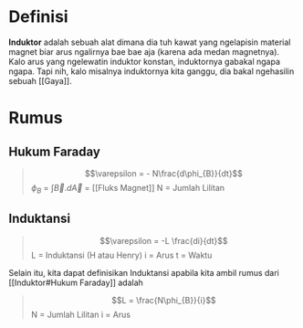 # Definisi
**Induktor** adalah sebuah alat dimana dia tuh kawat yang ngelapisin material magnet biar arus ngalirnya bae bae aja (karena ada medan magnetnya). Kalo arus yang ngelewatin induktor konstan, induktornya gabakal ngapa ngapa. Tapi nih, kalo misalnya induktornya kita ganggu, dia bakal ngehasilin sebuah [[Gaya]]. 

# Rumus
## Hukum Faraday

> $$\varepsilon = - N\frac{d\phi_{B}}{dt}$$
> $\phi_B$ = $\int \vec{B} . d\vec{A}$  = [[Fluks Magnet]]
> N = Jumlah Lilitan


## Induktansi
> $$\varepsilon = -L \frac{di}{dt}$$
> L = Induktansi (H atau Henry)
> i = Arus 
> t = Waktu

Selain itu, kita dapat definisikan Induktansi apabila kita ambil rumus dari [[Induktor#Hukum Faraday]] adalah

>$$L = \frac{N\phi_{B}}{i}$$
>N = Jumlah Lilitan
>i = Arus